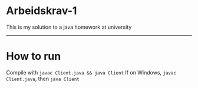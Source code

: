 # Arbeidskrav-1
This is my solution to a java homework at university

***

# How to run
Compile with `javac Client.java && java Client`
If on Windows, `javac Client.java`, then `java Client`